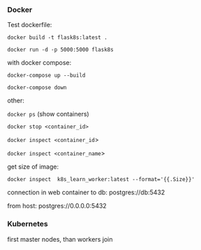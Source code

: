 ### Docker

Test dockerfile:
 
`docker build -t flask8s:latest .`

`docker run -d -p 5000:5000 flask8s`

with docker compose:

`docker-compose up --build`

`docker-compose down`

other:

`docker ps` (show containers)

`docker stop <container_id>`

`docker inspect <container_id`>

`docker inspect <container_name`>

get size of image:

`docker inspect  k8s_learn_worker:latest --format='{{.Size}}'
`

connection in web container to db:
postgres://db:5432

from host:
postgres://0.0.0.0:5432

### Kubernetes

first master nodes, than workers join

